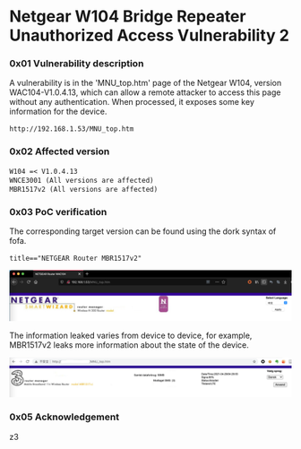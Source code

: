 # Netgear W104 Bridge Repeater Unauthorized Access Vulnerability 2

### 0x01 Vulnerability description

A vulnerability is in the 'MNU_top.htm' page of the Netgear W104, version WAC104-V1.0.4.13, which can allow a remote attacker to access this page without any authentication. When processed, it exposes some key information for the device.

```
http://192.168.1.53/MNU_top.htm
```

### 0x02 Affected version

```
W104 =< V1.0.4.13
WNCE3001 (All versions are affected)
MBR1517v2 (All versions are affected)
```

### 0x03 PoC verification
The corresponding target version can be found using the dork syntax of fofa.

```
title=="NETGEAR Router MBR1517v2"
```

![-w1265](img/16194918309234.png)

The information leaked varies from device to device, for example, MBR1517v2 leaks more information about the state of the device.

![截屏2021-04-29 上午11.32.20](img/%E6%88%AA%E5%B1%8F2021-04-29%20%E4%B8%8A%E5%8D%8811.32.20.png)


### 0x05 Acknowledgement

z3
